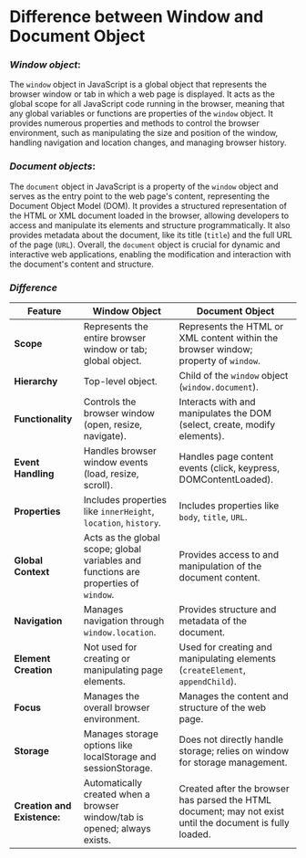# Difference between Window and Document Object

### *Window object*:
The `window` object in JavaScript is a global object that represents the browser window or tab in which a web page is displayed. It acts as the global scope for all JavaScript code running in the browser, meaning that any global variables or functions are properties of the `window` object. It provides numerous properties and methods to control the browser environment, such as manipulating the size and position of the window, handling navigation and location changes, and managing browser history.

### *Document objects*:
The `document` object in JavaScript is a property of the `window` object and serves as the entry point to the web page's content, representing the Document Object Model (DOM). It provides a structured representation of the HTML or XML document loaded in the browser, allowing developers to access and manipulate its elements and structure programmatically. It also provides metadata about the document, like its title (`title`) and the full URL of the page (`URL`). Overall, the `document` object is crucial for dynamic and interactive web applications, enabling the modification and interaction with the document's content and structure.

### *Difference*

|Feature            |    Window Object                                  |    Document Object                       |
|-------------------|---------------------------------------------------|------------------------------------------|
| **Scope**               | Represents the entire browser window or tab; global object. | Represents the HTML or XML content within the browser window; property of `window`. |
| **Hierarchy**           | Top-level object.                            | Child of the `window` object (`window.document`). |
| **Functionality**       | Controls the browser window (open, resize, navigate). | Interacts with and manipulates the DOM (select, create, modify elements). |
| **Event Handling**      | Handles browser window events (load, resize, scroll). | Handles page content events (click, keypress, DOMContentLoaded). |
| **Properties**          | Includes properties like `innerHeight`, `location`, `history`. | Includes properties like `body`, `title`, `URL`. |
| **Global Context**      | Acts as the global scope; global variables and functions are properties of `window`. | Provides access to and manipulation of the document content. |
| **Navigation**         | Manages navigation through `window.location`. | Provides structure and metadata of the document. |
| **Element Creation**    | Not used for creating or manipulating page elements. | Used for creating and manipulating elements (`createElement`, `appendChild`). |
| **Focus**               | Manages the overall browser environment.     | Manages the content and structure of the web page. |
| **Storage**            | Manages storage options like localStorage and sessionStorage.   | Does not directly handle storage; relies on window for storage management.|
| **Creation and Existence:**   |Automatically created when a browser window/tab is opened; always exists.|Created after the browser has parsed the HTML document; may not exist until the document is fully loaded.|
